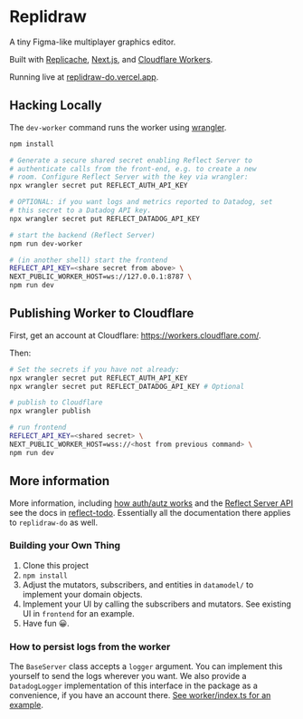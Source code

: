 # Replidraw

A tiny Figma-like multiplayer graphics editor.

Built with [Replicache](https://replicache.dev), [Next.js](https://nextjs.org/),
and [Cloudflare Workers](https://workers.cloudflare.com/).

Running live at [replidraw-do.vercel.app](https://replidraw-do.vercel.app/).

## Hacking Locally

The `dev-worker` command runs the worker using [wrangler](https://developers.cloudflare.com/workers/wrangler/).

```bash
npm install

# Generate a secure shared secret enabling Reflect Server to
# authenticate calls from the front-end, e.g. to create a new
# room. Configure Reflect Server with the key via wrangler:
npx wrangler secret put REFLECT_AUTH_API_KEY

# OPTIONAL: if you want logs and metrics reported to Datadog, set
# this secret to a Datadog API key.
npx wrangler secret put REFLECT_DATADOG_API_KEY

# start the backend (Reflect Server)
npm run dev-worker

# (in another shell) start the frontend
REFLECT_API_KEY=<share secret from above> \
NEXT_PUBLIC_WORKER_HOST=ws://127.0.0.1:8787 \
npm run dev
```

## Publishing Worker to Cloudflare

First, get an account at Cloudflare: https://workers.cloudflare.com/.

Then:

```bash
# Set the secrets if you have not already:
npx wrangler secret put REFLECT_AUTH_API_KEY
npx wrangler secret put REFLECT_DATADOG_API_KEY # Optional

# publish to Cloudflare
npx wrangler publish

# run frontend
REFLECT_API_KEY=<shared secret> \
NEXT_PUBLIC_WORKER_HOST=wss://<host from previous command> \
npm run dev
```

## More information

More information, including [how auth/autz works](https://github.com/rocicorp/reflect-todo#authentication-and-authorization) and the [Reflect Server API](https://github.com/rocicorp/reflect-todo#server-api) see the docs in [reflect-todo](https://github.com/rocicorp/reflect-todo). Essentially all the documentation there applies to `replidraw-do` as well.

### Building your Own Thing

1. Clone this project
2. `npm install`
3. Adjust the mutators, subscribers, and entities in `datamodel/` to implement your domain objects.
4. Implement your UI by calling the subscribers and mutators. See existing UI in `frontend` for an example.
5. Have fun 😀.

### How to persist logs from the worker

The `BaseServer` class accepts a `logger` argument. You can implement this yourself to send the logs wherever you want. We also provide a `DatadogLogger` implementation of this interface in the package as a convenience, if you have an account there. [See worker/index.ts for an example](https://github.com/rocicorp/replidraw-do/blob/main/worker/index.ts#L17).

